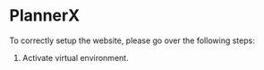 # PlannerX

To correctly setup the website, please go over the following steps:

1. Activate virtual environment.
